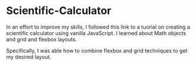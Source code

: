 # Scientific-Calculator
In an effort to improve my skills, I followed this link to a tuorial on creating a scientific calculator using vanilla JavaScript. I learned about Math objects and grid and flexbox layouts.

Specifically, I was able how to combine flexbox and grid techniques to get my desired layout.
